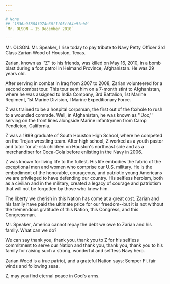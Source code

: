 ```yaml
---
---

# None
## `1836a95884f974e60f1f05ff64e9feb0`
`Mr. OLSON — 15 December 2010`

---
```



Mr. OLSON. Mr. Speaker, I rise today to pay tribute to Navy Petty 
Officer 3rd Class Zarian Wood of Houston, Texas.

Zarian, known as ''Z'' to his friends, was killed on May 16, 2010, in 
a bomb blast during a foot patrol in Helmand Province, Afghanistan. He 
was 29 years old.

After serving in combat in Iraq from 2007 to 2008, Zarian volunteered 
for a second combat tour. This tour sent him on a 7-month stint to 
Afghanistan, where he was assigned to India Company, 3rd Battalion, 1st 
Marine Regiment, 1st Marine Division, I Marine Expeditionary Force.

Z was trained to be a hospital corpsman, the first out of the foxhole 
to rush to a wounded comrade. Well, in Afghanistan, he was known as 
''Doc,'' serving on the front lines alongside Marine infantrymen from 
Camp Pendleton, California.

Z was a 1999 graduate of South Houston High School, where he competed 
on the Trojan wrestling team. After high school, Z worked as a youth 
pastor and tutor for at-risk children on Houston's northeast side and 
as a merchandiser for Coca-Cola before enlisting in the Navy in 2006.

Z was known for living life to the fullest. His life embodies the 
fabric of the exceptional men and women who comprise our U.S. military. 
He is the embodiment of the honorable, courageous, and patriotic young 
Americans we are privileged to have defending our country. His selfless 
heroism, both as a civilian and in the military, created a legacy of 
courage and patriotism that will not be forgotten by those who knew 
him.

The liberty we cherish in this Nation has come at a great cost. 
Zarian and his family have paid the ultimate price for our freedom--but 
it is not without the tremendous gratitude of this Nation, this 
Congress, and this Congressman.

Mr. Speaker, America cannot repay the debt we owe to Zarian and his 
family. What can we do?



We can say thank you, thank you, thank you to Z for his selfless 
commitment to serve our Nation and thank you, thank you, thank you to 
his family for raising such a strong, wonderful and selfless Navy hero.

Zarian Wood is a true patriot, and a grateful Nation says: Semper Fi, 
fair winds and following seas.

Z, may you find eternal peace in God's arms.